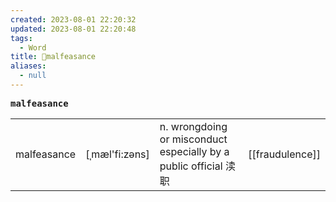 ```yaml
---
created: 2023-08-01 22:20:32
updated: 2023-08-01 22:20:48
tags:
  - Word
title: 📖malfeasance
aliases:
  - null
---
```


<pre><strong>malfeasance</strong></pre>
|   |   |   |   |
|---|---|---|---|
|malfeasance|[ˌmæl'fi:zəns]|n. wrongdoing or misconduct especially by a public official 渎职|[[fraudulence]]|